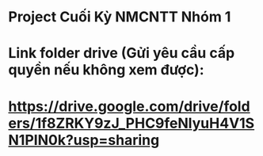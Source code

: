 # Project Cuối Kỳ NMCNTT Nhóm 1

# Link folder drive (Gửi yêu cầu cấp quyền nếu không xem được):
# https://drive.google.com/drive/folders/1f8ZRKY9zJ_PHC9feNlyuH4V1SN1PIN0k?usp=sharing